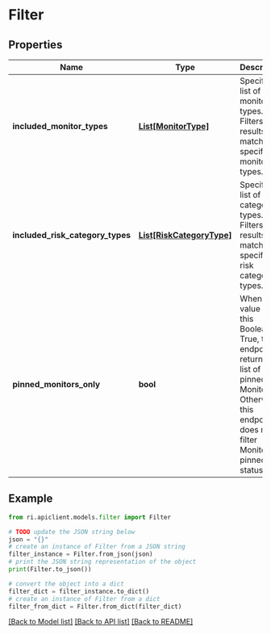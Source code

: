 # Filter


## Properties

Name | Type | Description | Notes
------------ | ------------- | ------------- | -------------
**included_monitor_types** | [**List[MonitorType]**](MonitorType.md) | Specifies a list of monitor types. Filters results to match the specified monitor types. | [optional] 
**included_risk_category_types** | [**List[RiskCategoryType]**](RiskCategoryType.md) | Specifies a list of risk category types. Filters results to match the specified risk category types. | [optional] 
**pinned_monitors_only** | **bool** | When the value of this Boolean is True, this endpoint returns a list of pinned Monitors. Otherwise, this endpoint does not filter Monitors by pinned status. | [optional] 

## Example

```python
from ri.apiclient.models.filter import Filter

# TODO update the JSON string below
json = "{}"
# create an instance of Filter from a JSON string
filter_instance = Filter.from_json(json)
# print the JSON string representation of the object
print(Filter.to_json())

# convert the object into a dict
filter_dict = filter_instance.to_dict()
# create an instance of Filter from a dict
filter_from_dict = Filter.from_dict(filter_dict)
```
[[Back to Model list]](../README.md#documentation-for-models) [[Back to API list]](../README.md#documentation-for-api-endpoints) [[Back to README]](../README.md)

